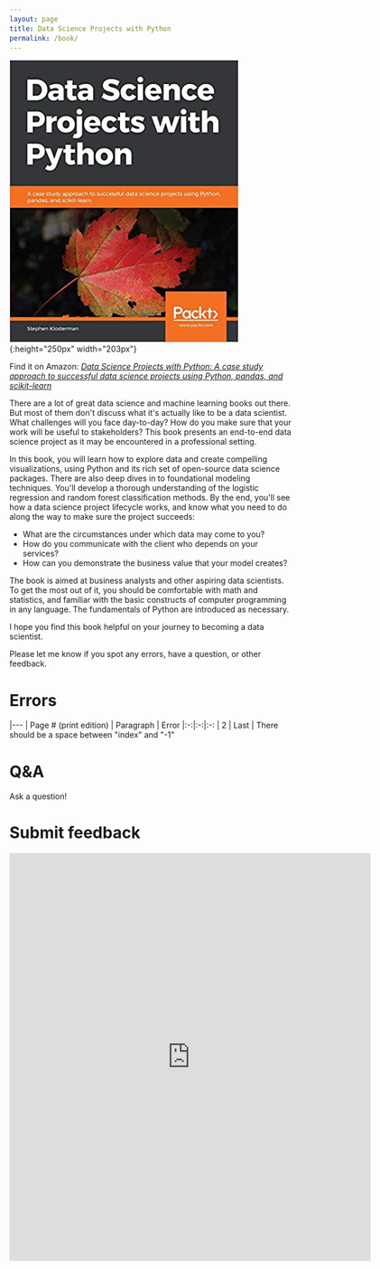 ```yaml
---
layout: page
title: Data Science Projects with Python
permalink: /book/
---
```


![book cover](/images/book_cover.jpg){:height="250px" width="203px"}

Find it on Amazon: _[Data Science Projects with Python: A case study approach to successful data science projects using Python, pandas, and scikit-learn](https://www.amazon.com/Data-Science-Projects-Python-scikit-learn-dp-1838551026/dp/1838551026/)_

There are a lot of great data science and machine learning books out there. But most of them don't discuss what it's actually like to be a data scientist. What challenges will you face day-to-day? How do you make sure that your work will be useful to stakeholders? This book presents an end-to-end data science project as it may be encountered in a professional setting.

In this book, you will learn how to explore data and create compelling visualizations, using Python and its rich set of open-source data science packages. There are also deep dives in to foundational modeling techniques. You'll develop a thorough understanding of the logistic regression and random forest classification methods. By the end, you'll see how a data science project lifecycle works, and know what you need to do along the way to make sure the project succeeds:

- What are the circumstances under which data may come to you?
- How do you communicate with the client who depends on your services?
- How can you demonstrate the business value that your model creates?

The book is aimed at business analysts and other aspiring data scientists. To get the most out of it, you should be comfortable with math and statistics, and familiar with the basic constructs of computer programming in any language. The fundamentals of Python are introduced as necessary.

I hope you find this book helpful on your journey to becoming a data scientist.

Please let me know if you spot any errors, have a question, or other feedback.

# Errors

|---
| Page # (print edition) | Paragraph | Error 
|:-:|:-:|:-:
| 2 | Last | There should be a space between "index" and "-1"

# Q&A

Ask a question!

# Submit feedback
<iframe src="https://docs.google.com/forms/d/e/1FAIpQLScop-llj_meLLmJCo4dTycqlJ2MxZFnVxMWsHPzt5aynrLXjw/viewform?embedded=true" width="640" height="722" frameborder="0" marginheight="0" marginwidth="0">Loading...</iframe>


